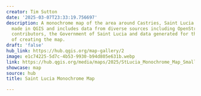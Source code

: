 ```yaml
---
creator: Tim Sutton
date: '2025-03-07T23:33:19.756697'
description: A monochrome map of the area around Castries, Saint Lucia. The map was
  made in QGIS and includes data from diverse sources including OpenStreetmap and
  contributors, the Government of Saint Lucia and data generated for the purposes
  of creating the map.
draft: 'false'
hub_link: https://hub.qgis.org/map-gallery/2
image: e1c74225-5d7c-4b53-9930-b94d805e631b.webp
link: https://hub.qgis.org/media/maps/2025/StLucia_Monochrome_Map_Small.png
showcase: map
source: hub
title: Saint Lucia Monochrome Map

---
```

